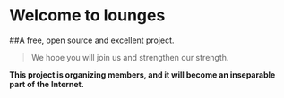 # Welcome to lounges

##A free, open source and excellent project.

> We hope you will join us and strengthen our strength.

**This project is organizing members, and it will become an inseparable part of the Internet.**
